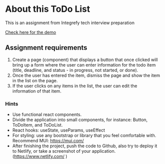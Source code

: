 # About this ToDo List

This is an assignment from Integrefy tech interview preparation

[Check here for the demo](todo.yuankedev.fun)

## Assignment requirements

1. Create a page (component) that displays a button that once clicked will bring up a form where the user can enter information for the todo item (title, deadline, and status - in progress, not started, or done).
2. Once the user has entered the item, dismiss the page and show the item in the list on the page.
3. If the user clicks on any items in the list, the user can edit the information of that item. 

### Hints
* Use functional react components.
* Divide the application into small components, for instance: Button, ToDoItem, and ToDoList. 
* React hooks: useState, useParams, useEffect 
* For styling: use any bootstrap or library that you feel comfortable with. Recommend MUI: https://mui.com/ 
* After finishing the project, push the code to Github, also try to deploy it to Netlify, or take a screenshot of your application. (https://www.netlify.com/ )